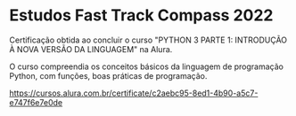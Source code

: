 # Estudos Fast Track Compass 2022

Certificação obtida ao concluir o curso "PYTHON 3 PARTE 1: INTRODUÇÃO À NOVA VERSÃO DA LINGUAGEM" na Alura. 

O curso compreendia os conceitos básicos da linguagem de programação Python, com funções, boas práticas de programação. 

https://cursos.alura.com.br/certificate/c2aebc95-8ed1-4b90-a5c7-e747f6e7e0de
